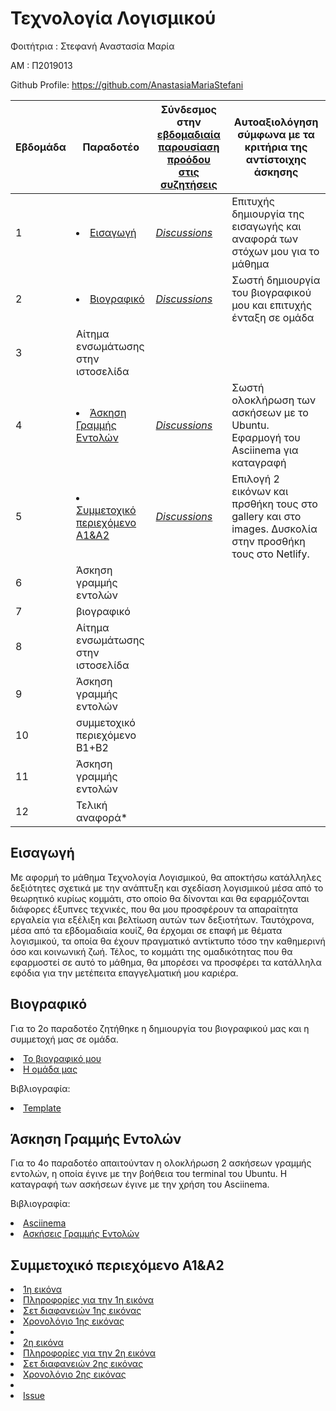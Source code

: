 # Τεχνολογία Λογισμικού

Φοιτήτρια : Στεφανή Αναστασία Μαρία

ΑΜ : Π2019013

Github Profile: https://github.com/AnastasiaMariaStefani

| Εβδομάδα | Παραδοτέο | Σύνδεσμος στην [εβδομαδιαία παρουσίαση προόδου στις συζητήσεις](https://github.com/courses-ionio/help/discussions/categories/show-and-tell) | Αυτοαξιολόγηση σύμφωνα με τα κριτήρια της αντίστοιχης άσκησης |
| --- | --- | --- | --- |
| 1 | <li><a href="#Εισαγωγή"></span> <span class="toctext">Εισαγωγή</span></a> | <i><a href="https://github.com/courses-ionio/help/discussions/92" title="Discussions">Discussions</a></i> | Επιτυχής δημιουργία της εισαγωγής και αναφορά των στόχων μου για το μάθημα  |
| 2 | <li><a href="#Βιογραφικό"></span> <span class="toctext">Βιογραφικό</span></a> | <i><a href="https://github.com/courses-ionio/help/discussions/207" title="Discussions">Discussions</a></i> | Σωστή δημιουργία του βιογραφικού μου και επιτυχής ένταξη σε ομάδα |
| 3 | Αίτημα ενσωμάτωσης στην ιστοσελίδα | | |
| 4 | <li><a href="#Άσκηση Γραμμής Εντολών"></span> <span class="toctext">Άσκηση Γραμμής Εντολών</span></a> | <i><a href="https://github.com/courses-ionio/help/discussions/360" title="Discussions">Discussions</a></i> | Σωστή ολοκλήρωση των ασκήσεων με το Ubuntu. Εφαρμογή του Asciinema για καταγραφή |
| 5 |  <li><a href="#Συμμετοχικό περιεχόμενο A1&A2"></span> <span class="toctext">Συμμετοχικό περιεχόμενο A1&A2</span></a> | <i><a href="https://github.com/courses-ionio/help/discussions/537" title="Discussions">Discussions</a></i> | Επιλογή 2 εικόνων και πρσθήκη τους στο gallery και στο images. Δυσκολία στην προσθήκη τους στο Netlify.|
| 6 | Άσκηση γραμμής εντολών | | |
| 7 | βιογραφικό | | |
| 8 | Αίτημα ενσωμάτωσης στην ιστοσελίδα | | |
| 9 | Άσκηση γραμμής εντολών | | |
| 10 | συμμετοχικό περιεχόμενο B1+B2 | | |
| 11 | Άσκηση γραμμής εντολών | | |
| 12 | Τελική αναφορά* | | |

<h2><span id="Εισαγωγή">Εισαγωγή</span></h2>

  Με αφορμή το μάθημα Τεχνολογία Λογισμικού, θα αποκτήσω κατάλληλες δεξιότητες σχετικά με την ανάπτυξη και σχεδίαση λογισμικού μέσα από το θεωρητικό κυρίως κομμάτι, στο οποίο
  θα δίνονται και θα εφαρμόζονται διάφορες έξυπνες τεχνικές, που θα μου προσφέρουν τα απαραίτητα εργαλεία για εξέλιξη και βελτίωση αυτών των δεξιοτήτων. Ταυτόχρονα, μέσα από τα εβδομαδιαία κουίζ, 
  θα έρχομαι σε επαφή με θέματα λογισμικού, τα οποία θα έχουν πραγματικό αντίκτυπο τόσο την καθημερινή όσο και κοινωνική ζωή. Τέλος, το κομμάτι της ομαδικότητας που θα εφαρμοστεί σε αυτό το μάθημα, 
  θα μπορέσει να προσφέρει τα κατάλληλα εφόδια για την μετέπειτα επαγγελματική μου καριέρα.
  
<h2><span id="Βιογραφικό">Βιογραφικό</span></h2>

  Για το 2ο παραδοτέο ζητήθηκε η δημιουργία του βιογραφικού μας και η συμμετοχή μας σε ομάδα.
  
  <li><a href="https://anastasiamariastefani.github.io/online-cv/" title="Το βιογραφικό μου">Το βιογραφικό μου</a>
  <li><a href="https://github.com/IonianUniversity2019" title="Η ομάδα μας">Η ομάδα μας</a>
  
  
   Βιβλιογραφία:
     <li>[Template](https://github.com/sharu725/online-cv)
  
<h2><span id="Άσκηση Γραμμής Εντολών">Άσκηση Γραμμής Εντολών</span></h2>

  Για το 4ο παραδοτέο απαιτούνταν η ολοκλήρωση 2 ασκήσεων γραμμής εντολών, η οποία έγινε με την βοήθεια του terminal του Ubuntu. Η καταγραφή των ασκήσεων έγινε με την χρήση του Asciinema.
   
   Βιβλιογραφία:
     <li>[Asciinema](https://asciinema.org/)
     <li>[Ασκήσεις Γραμμής Εντολών](https://github.com/epidrome/dokey)
   
<h2><span id="Συμμετοχικό περιεχόμενο A1&A2">Συμμετοχικό περιεχόμενο Α1&Α2</span></h2>
     <li><a href="https://github.com/AnastasiaMariaStefani/_images/blob/master/JavaScript.png" title="1η εικόνα">1η εικόνα</a>
     <li><a href="https://github.com/AnastasiaMariaStefani/gallery/blob/master/JavaScript.md" title="Πληροφορίες για την 1η εικόνα">Πληροφορίες για την 1η εικόνα</a>
     <li><a href="https://github.com/AnastasiaMariaStefani/site/blob/master/_slides/programming.md" title="Σετ διαφανειών 1ης εικόνας">Σετ διαφανειών 1ης εικόνας</a>
     <li><a href="https://github.com/AnastasiaMariaStefani/site/blob/master/_timeline/programming.md" title="Χρονολόγιο 1ης εικόνας">Χρονολόγιο 1ης εικόνας</a><li>
     <li><a href="https://github.com/AnastasiaMariaStefani/_images/blob/master/OpenBSD.png" title="2η εικόνα">2η εικόνα</a>
     <li><a href="https://github.com/AnastasiaMariaStefani/gallery/blob/master/OpenBSD.md" title="Πληροφορίες για την 2η εικόνα">Πληροφορίες για την 2η εικόνα</a>
     <li><a href="https://github.com/AnastasiaMariaStefani/site/blob/master/_slides/archetypes.md" title="Σετ διαφανειών 2ης εικόνας">Σετ διαφανειών 2ης εικόνας</a>
     <li><a href="https://github.com/AnastasiaMariaStefani/site/blob/master/_timeline/systems.md" title="Χρονολόγιο 2ης εικόνας">Χρονολόγιο 2ης εικόνας</a><li>
     <li><a href="https://github.com/IonianUniversity2019/site/issues/3" title="Issue">Issue</a>
       
